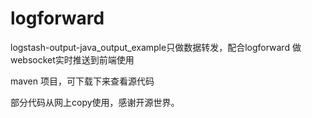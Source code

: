 # logforward
logstash-output-java_output_example只做数据转发，配合logforward 做websocket实时推送到前端使用

maven 项目，可下载下来查看源代码 

部分代码从网上copy使用，感谢开源世界。
